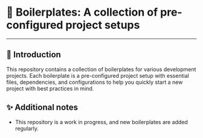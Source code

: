 # 🎨 Boilerplates: A collection of pre-configured project setups

---

## 💄 Introduction

This repository contains a collection of boilerplates for various development projects. Each boilerplate is a pre-configured project setup with essential files, dependencies, and configurations to help you quickly start a new project with best practices in mind.

## ✨ Additional notes

- This repository is a work in progress, and new boilerplates are added regularly.
